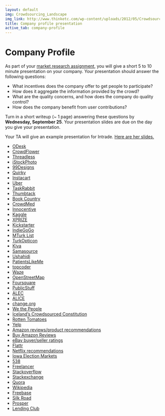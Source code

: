 ```yaml
---
layout: default
img: Crowdsourcing_Landscape
img_link: http://www.thinketc.com/wp-content/uploads/2012/05/Crowdsourcing_Landscape.jpg
title: Company profile presentation
active_tab: company-profile
---
```


Company Profile
=============================================================
As part of your [market research assignment](wa2.md), you will give a short 5 to 10 minute presentation on your company.  Your presentation should answer the following questions:

- What incentives does the company offer to get people to participate?
- How does it aggregate the information provided by the crowd?
- What are the quality concerns, and how does the company do quality control?
- How does the company benefit from user contributions?

Turn in a short writeup (~ 1 page) answering these questions by <b>Wednesday, September 25</b>. Your presentation slides are due on the day you give your presentation.

Your TA will give an example presentation for Intrade.  [Here are her slides.](https://docs.google.com/presentation/d/1IJJ0MfVyxHLJDAh2eVFHCL3ba1IRtsR5rpQf8M6VkTg/edit#slide=id.ge736661f_022)

* [ODesk](https://www.odesk.com)
* [CrowdFlower](http://www.crowdflower.com)
* [Threadless](https://www.threadless.com/how-it-works/)
* [iStockPhoto](http://en.wikipedia.org/wiki/IStock)
* [99Designs](http://99designs.com)
* [Quirky](http://quirky.com)
* [Instacart](https://www.instacart.com/faq)
* [Uber](https://www.uber.com)
* [TaskRabbit](https://www.taskrabbit.com)
* [Thumbtack](http://www.thumbtack.com/)
* [Book Country](http://www.bookcountry.com)
* [CrowdMed](https://www.crowdmed.com)
* [Innocentive](http://www.innocentive.com)
* [Kaggle](http://www.kaggle.com)
* [XPRIZE](http://www.xprize.org)
* [Kickstarter](http://www.kickstarter.com)
* [IndieGoGo](https://www.indiegogo.com)
* [MTurk List](http://www.mturklist.com)
* [TurkOpticon](http://turkopticon.ucsd.edu)
* [Kiva](http://kiva.org)
* [Samasource](http://samasource.org)
* [Ushahidi](http://www.ushahidi.com)
* [PatientsLikeMe](http://www.patientslikeme.com)
* [topcoder](http://www.topcoder.com)
* [Waze](https://www.waze.com)
* [OpenStreetMap](http://www.openstreetmap.org/)
* [Foursquare](https://foursquare.com)
* [PublicStuff](https://www.publicstuff.com)
* [ALEC](http://www.alec.org/model-legislation/) 
* [ALICE](http://alicelaw.org)
* [change.org](https://www.change.org) 
* [We the People](https://petitions.whitehouse.gov)
* [Iceland’s Crowdsourced Constitution](http://www.slate.com/articles/technology/future_tense/2014/07/five_lessons_from_iceland_s_failed_crowdsourced_constitution_experiment.html)
* [Rotten Tomatoes](http://www.rottentomatoes.com)
* [Yelp](http://www.yelp.com/)
* [Amazon reviews/product recommendations](https://www.amazon.com)
* [Buy Amazon Reviews](http://www.buyamazonreviews.com)
* [eBay buyer/seller ratings](http://pages.ebay.com/help/feedback/scores-reputation.html)
* [Flattr](https://flattr.com)
* [Netflix recommendations](https://www.netflix.com/)
* [Iowa Election Markets](http://tippie.uiowa.edu/iem/)
* [538](http://fivethirtyeight.com)
* [Freelancer](https://www.freelancer.com/)
* [Stackoverflow](http://stackoverflow.com) 
* [Stackexchange](http://stackexchange.com/sites)
* [Quora](http://www.quora.com)
* [Wikipedia](http://en.wikipedia.org/wiki/Main_Page)
* [Freebase](http://www.freebase.com)
* [Silk Road](http://arstechnica.com/tech-policy/2014/08/dark-net-drug-markets-kept-alive-by-great-customer-service/)
* [Prosper](https://prosper.com/welcome/how_it_works.aspx)
* [Lending Club](https://www.lendingclub.com/public/how-peer-lending-works.action)